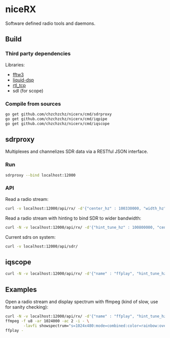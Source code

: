 # niceRX

Software defined radio tools and daemons.

## Build

### Third party dependencies

Libraries:
* [fftw3](https://www.fftw.org)
* [liquid-dsp](https://github.com/jgaeddert/liquid-dsp)
* [rtl\_tcp](https://osmocom.org/projects/rtl-sdr/wiki)
* sdl (for scope)

### Compile from sources

```sh
go get github.com/chzchzchz/nicerx/cmd/sdrproxy
go get github.com/chzchzchz/nicerx/cmd/iqpipe
go get github.com/chzchzchz/nicerx/cmd/iqscope
```

## sdrproxy

Multiplexes and channelizes SDR data via a RESTful JSON interface.

### Run

```sh
sdrproxy --bind localhost:12000
```

### API

Read a radio stream:
```sh
curl -v localhost:12000/api/rx/ -d'{"center_hz" : 100330000, "width_hz" : 15000, "radio" : "3e78268d"}' -o out.dat
```

Read a radio stream with hinting to bind SDR to wider bandwidth:
```sh
curl -N -v localhost:12000/api/rx/ -d'{"hint_tune_hz" : 100800000, "center_hz" : 1009612000, "width_hz" : 30000, "radio" : "20000001"}' -o ~/radio.fifo

```

Current sdrs on system:
```sh
curl -v localhost:12000/api/sdr/
```

## iqscope

```sh
curl -N -v localhost:12000/api/rx/ -d'{"name" : "ffplay", "hint_tune_hz" : 929800000, "center_hz" : 929800000, "width_hz" : 1024000, "radio" : "90000001"}' -o - | ./iqscope fft -s 10240000 -w 480 -r 320 -
```

## Examples

Open a radio stream and display spectrum with ffmpeg (kind of slow, use for sanity checking):
```sh
curl -N -v localhost:12000/api/rx/ -d'{"name" : "ffplay", "hint_tune_hz" : 100800000, "center_hz" : 100800000, "width_hz" : 1024000, "radio" : "90000001"}' -o - |  \
ffmpeg -f u8 -ar 1024000 -ac 2 -i - \
        -lavfi showspectrum="s=1024x480:mode=combined:color=rainbow:overlap=1:slide=scroll:orientation=horizontal" -an -f avi - | \
ffplay -
```

